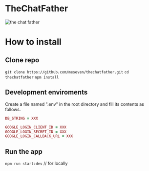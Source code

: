 # TheChatFather
![the chat father](http://oi67.tinypic.com/10p5yy9.jpg)

# How to install
## Clone repo
`git clone https://github.com/meseven/thechatfather.git`
`cd thechatfather`
`npm install`

## Development enviroments
Create a file named ".env" in the root directory and fill its contents as follows.

```ruby
DB_STRING = XXX

GOOGLE_LOGIN_CLIENT_ID = XXX
GOOGLE_LOGIN_SECRET_ID = XXX
GOOGLE_LOGIN_CALLBACK_URL = XXX
```

## Run the app
`npm run start:dev` // for locally
